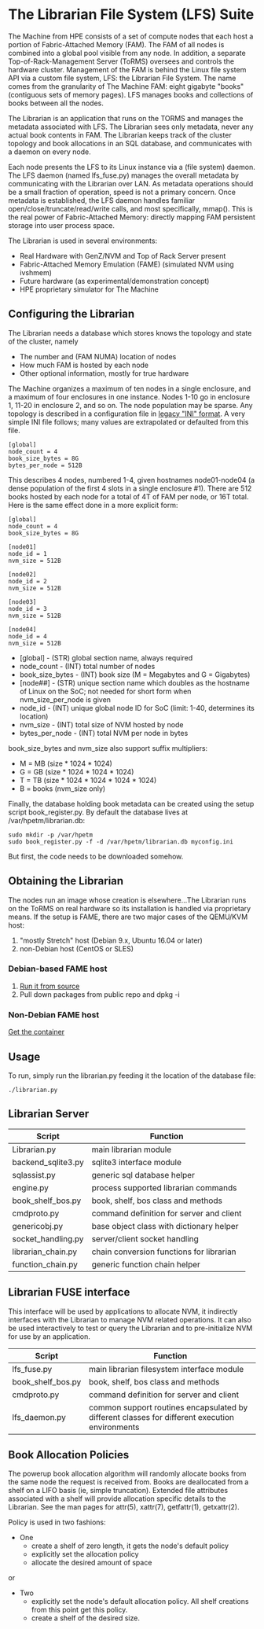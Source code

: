 # The Librarian File System (LFS) Suite

The Machine from HPE consists of a set of compute nodes that each host a portion of Fabric-Attached Memory (FAM).  The FAM of all nodes is combined into a global pool visible from any node.  In addition, a separate Top-of-Rack-Management Server (ToRMS) oversees and controls the hardware cluster.  Management of the FAM is behind the Linux file system API via a custom file system, LFS: the Librarian File System.  The name comes from the granularity of The Machine FAM: eight gigabyte "books" (contiguous sets of memory pages).  LFS manages books and collections of books between all the nodes.

The Librarian is an application that runs on the TORMS and manages the metadata associated with LFS. The Librarian sees only metadata, never any actual book contents in FAM.  The Librarian keeps track of the cluster topology and book allocations in an SQL database, and communicates with a daemon on every node.

Each node presents the LFS to its Linux instance via a (file system) daemon. The LFS daemon (named lfs_fuse.py) manages the overall metadata by communicating with the Librarian over LAN.  As metadata operations should be a small fraction of operation, speed is not a primary concern.   Once metadata is established, the LFS daemon handles familiar open/close/truncate/read/write calls, and most specifically, mmap().   This is the real power of Fabric-Attached Memory: directly mapping FAM persistent storage into user process space.

The Librarian is used in several environments:

- Real Hardware with GenZ/NVM and Top of Rack Server present
- Fabric-Attached Memory Emulation (FAME) (simulated NVM using ivshmem)
- Future hardware (as experimental/demonstration concept)
- HPE proprietary simulator for The Machine

## Configuring the Librarian
The Librarian needs a database which stores knows the topology and state of the cluster, namely
* The number and (FAM NUMA) location of nodes
* How much FAM is hosted by each node
* Other optional information, mostly for true hardware

The Machine organizes a maximum of ten nodes in a single enclosure, and a maximum of four enclosures in one instance.  Nodes 1-10 go in enclosure 1, 11-20 in enclosure 2, and so on.  The node population may be sparse.  Any topology is described in a configuration file in [legacy "INI" format](https://en.wikipedia.org/wiki/INI_file).  A very simple INI file follows; many values are extrapolated or defaulted from this file.

    [global]
    node_count = 4
    book_size_bytes = 8G
    bytes_per_node = 512B
    
This describes 4 nodes, numbered 1-4, given hostnames node01-node04 (a dense population of the first 4 slots in a single enclosure #1).  There are 512 books hosted by each node for a total of 4T of FAM per node, or 16T total.  Here is the same effect done in a more explicit form:

    [global]
    node_count = 4
    book_size_bytes = 8G

    [node01]
    node_id = 1
    nvm_size = 512B

    [node02]
    node_id = 2
    nvm_size = 512B

    [node03]
    node_id = 3
    nvm_size = 512B

    [node04]
    node_id = 4
    nvm_size = 512B

* [global]        - (STR) global section name, always required
* node_count      - (INT) total number of nodes
* book_size_bytes - (INT) book size (M = Megabytes and G = Gigabytes)
* [node##]        - (STR) unique section name which doubles as the hostname of Linux on the SoC; not needed for short form when nvm_size_per_node is given
* node_id         - (INT) unique global node ID for SoC (limit: 1-40, determines its location)
* nvm_size        - (INT) total size of NVM hosted by node
* bytes_per_node  - (INT) total NVM per node in bytes

book_size_bytes and nvm_size also support suffix multipliers:

* M = MB (size * 1024 * 1024)
* G = GB (size * 1024 * 1024 * 1024)
* T = TB (size * 1024 * 1024 * 1024 * 1024)
* B = books (nvm_size only)    

Finally, the database holding book metadata can be created using the setup script book_register.py.  By default the database lives at /var/hpetm/librarian.db:

    sudo mkdir -p /var/hpetm
    sudo book_register.py -f -d /var/hpetm/librarian.db myconfig.ini

But first, the code needs to be downloaded somehow.

## Obtaining the Librarian

The nodes run an image whose creation is elsewhere...The Librarian runs on the ToRMS on real hardware so its installation is handled via proprietary means.  If the setup is FAME, there are two major cases of the QEMU/KVM host:

1. "mostly Stretch" host (Debian 9.x, Ubuntu 16.04 or later)
1. non-Debian host (CentOS or SLES)

### Debian-based FAME host

1. [Run it from source](https://github.com/FabricAttachedMemory/tm-librarian)
2. Pull down packages from public repo and dpkg -i

### Non-Debian FAME host

[Get the container](https://github.com/FabricAttachedMemory/librarian-container)

## Usage

To run, simply run the librarian.py feeding it the location of the database file:

    ./librarian.py

## Librarian Server

Script | Function
-------------|--------------
Librarian.py|main librarian module
backend_sqlite3.py|sqlite3 interface module
sqlassist.py|generic sql database helper
engine.py|process supported librarian commands
book_shelf_bos.py|book, shelf, bos class and methods
cmdproto.py|command definition for server and client
genericobj.py|base object class with dictionary helper
socket_handling.py|server/client socket handling
librarian_chain.py|chain conversion functions for librarian
function_chain.py|generic function chain helper

## Librarian FUSE interface

This interface will be used by applications to allocate NVM, it indirectly
interfaces with the Librarian to manage NVM related operations. It can also
be used interactively to test or query the Librarian and to pre-initialize
NVM for use by an application.

Script | Function
-------|---------
lfs_fuse.py|main librarian filesystem interface module
book_shelf_bos.py|book, shelf, bos class and methods
cmdproto.py|command definition for server and client
lfs_daemon.py|common support routines encapsulated by different classes for different execution environments

## Book Allocation Policies

The powerup book allocation algorithm will randomly allocate books from the
same node the request is received from. Books are deallocated from a shelf
on a LIFO basis (ie, simple truncation).  Extended file attributes associated
with a shelf will provide allocation specific details to the Librarian.
See the man pages for attr(5), xattr(7), getfattr(1), getxattr(2).

Policy is used in two fashions:

* One
  * create a shelf of zero length, it gets the node's default policy
  * explicitly set the allocation policy
  * allocate the desired amount of space

or 

* Two
  * explicitly set the node's default allocation policy.  All shelf creations from this point get this policy.
  * create a shelf of the desired size.

